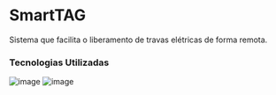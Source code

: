 # SmartTAG

Sistema que facilita o liberamento de travas elétricas de forma remota. 

### Tecnologias Utilizadas 
![image](https://img.shields.io/badge/C%2B%2B-00599C?style=for-the-badge&logo=c%2B%2B&logoColor=white)
![image](https://img.shields.io/badge/Arduino-00979D?style=for-the-badge&logo=Arduino&logoColor=white)
